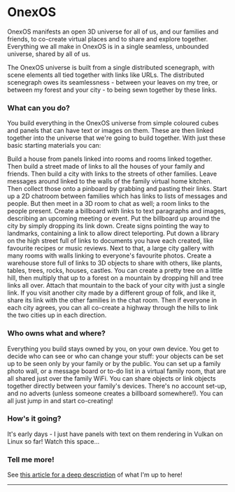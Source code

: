 
# OnexOS

OnexOS manifests an open 3D universe for all of us, and our families and friends, to
co-create virtual places and to share and explore together. Everything we all make in
OnexOS is in a single seamless, unbounded universe, shared by all of us.

The OnexOS universe is built from a single distributed scenegraph, with scene elements
all tied together with links like URLs. The distributed scenegraph owes its seamlessness -
between your leaves on my tree, or between my forest and your city - to being sewn
together by these links.

### What can you do?

You build everything in the OnexOS universe from simple coloured cubes and panels that
can have text or images on them. These are then linked together into the universe that
we're going to build together. With just these basic starting materials you can:

Build a house from panels linked into rooms and rooms linked together. Then build a
street made of links to all the houses of your family and friends. Then build a city
with links to the streets of other families. Leave messages around linked to the walls
of the family virtual home kitchen. Then collect those onto a pinboard by grabbing and
pasting their links. Start up a 2D chatroom between families which has links to lists of
messages and people. But then meet in a 3D room to chat as well; a room links to the
people present. Create a billboard with links to text paragraphs and images, describing
an upcoming meeting or event. Put the billboard up around the city by simply dropping
its link down. Create signs pointing the way to landmarks, containing a link to allow
direct teleporting. Put down a library on the high street full of links to documents you
have each created, like favourite recipes or music reviews. Next to that, a large city
gallery with many rooms with walls linking to everyone's favourite photos. Create a
warehouse store full of links to 3D objects to share with others, like plants, tables,
trees, rocks, houses, castles. You can create a pretty tree on a little hill, then
multiply that up to a forest on a mountain by dropping hill and tree links all over.
Attach that mountain to the back of your city with just a single link. If you visit
another city made by a different group of folk, and like it, share its link with the
other families in the chat room. Then if everyone in each city agrees, you can all
co-create a highway through the hills to link the two cities up in each direction.

### Who owns what and where?

Everything you build stays owned by you, on your own device. You get to decide who can
see or who can change your stuff: your objects can be set up to be seen only by your
family or by the public. You can set up a family photo wall, or a message board or to-do
list in a virtual family room, that are all shared just over the family WiFi. You can
share objects or link objects together directly between your family's devices.  There's
no account set-up, and no adverts (unless someone creates a billboard somewhere!). You
can all just jump in and start co-creating!

### How's it going?

It's early days - I just have panels with text on them rendering in Vulkan on Linux so
far! Watch this space...

### Tell me more!

See <a href="http://object.network/index-meta-web.html">this article for a deep
description</a> of what I'm up to here!
____________________________________




